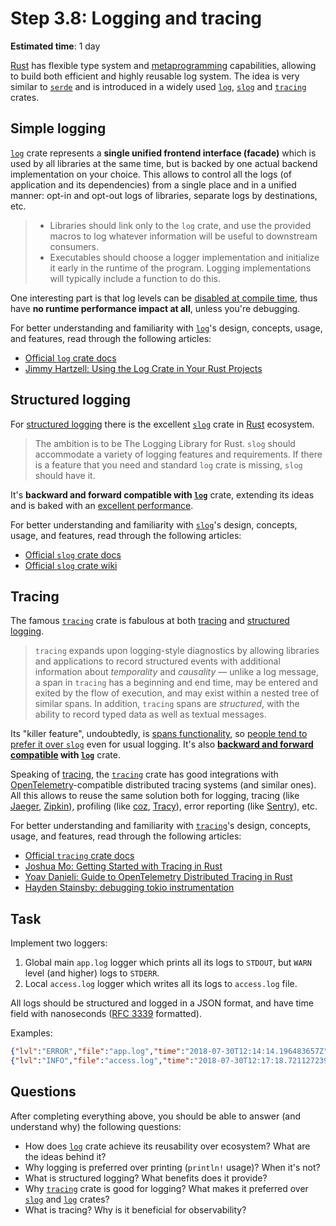 Step 3.8: Logging and tracing
=============================

__Estimated time__: 1 day

[Rust] has flexible type system and [metaprogramming][1] capabilities, allowing to build both efficient and highly reusable log system. The idea is very similar to [`serde`] and is introduced in a widely used [`log`], [`slog`] and [`tracing`] crates.




## Simple logging

[`log`] crate represents a __single unified frontend interface (facade)__ which is used by all libraries at the same time, but is backed by one actual backend implementation on your choice. This allows to control all the logs (of application and its dependencies) from a single place and in a unified manner: opt-in and opt-out logs of libraries, separate logs by destinations, etc.

> - Libraries should link only to the `log` crate, and use the provided macros to log whatever information will be useful to downstream consumers.
> - Executables should choose a logger implementation and initialize it early in the runtime of the program. Logging implementations will typically include a function to do this.

One interesting part is that log levels can be [disabled at compile time][3], thus have __no runtime performance impact at all__, unless you're debugging.

For better understanding and familiarity with [`log`]'s design, concepts, usage, and features, read through the following articles:
- [Official `log` crate docs][`log`]
- [Jimmy Hartzell: Using the Log Crate in Your Rust Projects][12]




## Structured logging

For [structured logging][4] there is the excellent [`slog`] crate in [Rust] ecosystem.

> The ambition is to be The Logging Library for Rust. `slog` should accommodate a variety of logging features and requirements. If there is a feature that you need and standard `log` crate is missing, `slog` should have it.

It's __backward and forward compatible with [`log`]__ crate, extending its ideas and is baked with an [excellent performance][5].

For better understanding and familiarity with [`slog`]'s design, concepts, usage, and features, read through the following articles:
- [Official `slog` crate docs][`slog`]
- [Official `slog` crate wiki][6]




## Tracing

The famous [`tracing`] crate is fabulous at both [tracing][10] and [structured logging][4].

> `tracing` expands upon logging-style diagnostics by allowing libraries and applications to record structured events with additional information about _temporality_ and _causality_ — unlike a log message, a span in `tracing` has a beginning and end time, may be entered and exited by the flow of execution, and may exist within a nested tree of similar spans. In addition, `tracing` spans are _structured_, with the ability to record typed data as well as textual messages.

Its "killer feature", undoubtedly, is [spans functionality][7], so [people tend to prefer it over `slog`][9] even for usual logging. It's also __[backward and forward compatible][8] with [`log`]__ crate.

Speaking of [tracing][10], the [`tracing`] crate has good integrations with [OpenTelemetry]-compatible distributed tracing systems (and similar ones). All this allows to reuse the same solution both for logging, tracing (like [Jaeger], [Zipkin]), profiling (like [coz], [Tracy]), error reporting (like [Sentry]), etc.

For better understanding and familiarity with [`tracing`]'s design, concepts, usage, and features, read through the following articles:
- [Official `tracing` crate docs][`tracing`]
- [Joshua Mo: Getting Started with Tracing in Rust][13]
- [Yoav Danieli: Guide to OpenTelemetry Distributed Tracing in Rust][11]
- [Hayden Stainsby: debugging tokio instrumentation][14]




## Task

Implement two loggers:
1. Global main `app.log` logger which prints all its logs to `STDOUT`, but `WARN` level (and higher) logs to `STDERR`.
2. Local `access.log` logger which writes all its logs to `access.log` file.

All logs should be structured and logged in a JSON format, and have time field with nanoseconds ([RFC 3339] formatted).

Examples:
```json
{"lvl":"ERROR","file":"app.log","time":"2018-07-30T12:14:14.196483657Z","msg":"Error occurred"}
{"lvl":"INFO","file":"access.log","time":"2018-07-30T12:17:18.721127239Z","msg":"http","method":"POST","path":"/some"}
```




## Questions

After completing everything above, you should be able to answer (and understand why) the following questions:
- How does [`log`] crate achieve its reusability over ecosystem? What are the ideas behind it?
- Why logging is preferred over printing (`println!` usage)? When it's not?
- What is structured logging? What benefits does it provide?
- Why [`tracing`] crate is good for logging? What makes it preferred over [`slog`] and [`log`] crates?
- What is tracing? Why is it beneficial for observability?




[`log`]: https://docs.rs/log
[`serde`]: https://docs.rs/serde
[`slog`]: https://docs.rs/slog
[`tracing`]: https://docs.rs/tracing
[coz]: https://github.com/plasma-umass/coz
[Jaeger]: https://www.jaegertracing.io
[OpenTelemetry]: https://opentelemetry.io
[Rust]: https://www.rust-lang.org
[RFC 3339]: https://www.ietf.org/rfc/rfc3339.txt
[Sentry]: https://sentry.io
[Tracy]: https://github.com/wolfpld/tracy
[Zipkin]: https://zipkin.io

[1]: https://en.wikipedia.org/wiki/Metaprogramming
[3]: https://docs.rs/log/#compile-time-filters
[4]: https://web.archive.org/web/20170527175640/https://dzone.com/articles/what-is-structured-logging
[5]: https://github.com/slog-rs/slog/wiki/What-makes-slog-fast
[6]: https://github.com/slog-rs/slog/wiki/FAQ
[7]: https://docs.rs/tracing#spans
[8]: https://docs.rs/tracing#log-compatibility
[9]: https://www.reddit.com/r/rust/comments/kdo29n/slog_vs_tracing_which_one_do_you_prefer
[10]: https://en.wikipedia.org/wiki/Tracing_(software)
[11]: https://www.aspecto.io/blog/distributed-tracing-with-opentelemetry-rust
[12]: https://www.thecodedmessage.com/posts/logging
[13]: https://www.shuttle.rs/blog/2024/01/09/getting-started-tracing-rust
[14]: https://hegdenu.net/posts/debugging-tokio-instrumentation
